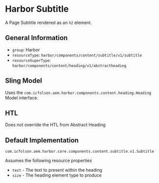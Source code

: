 # Harbor Subtitle

A Page Subtitle rendered as an `h2` element.

## General Information

* `group`: Harbor
* `resourceType`: `harbor/components/content/subtitle/v1/subtitle`
* `resourceSuperType`: `harbor/components/content/heading/v1/abstractheading`

## Sling Model

Uses the `com.icfolson.aem.harbor.components.content.heading.Heading` Model interface.

## HTL

Does not override the HTL from Abstract Heading

## Default Implementation

`com.icfolson.aem.harbor.core.components.content.subtitle.v1.Subtitle`

Assumes the following resource properties

* `text` - The text to present within the heading
* `size` - The heading element type to produce